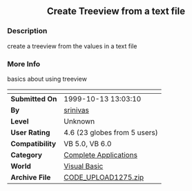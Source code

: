﻿<div align="center">

## Create Treeview from a text file


</div>

### Description

create a treeview from the values in a text file
 
### More Info
 
basics about using treeview


<span>             |<span>
---                |---
**Submitted On**   |1999-10-13 13:03:10
**By**             |[srinivas](https://github.com/Planet-Source-Code/PSCIndex/blob/master/ByAuthor/srinivas.md)
**Level**          |Unknown
**User Rating**    |4.6 (23 globes from 5 users)
**Compatibility**  |VB 5\.0, VB 6\.0
**Category**       |[Complete Applications](https://github.com/Planet-Source-Code/PSCIndex/blob/master/ByCategory/complete-applications__1-27.md)
**World**          |[Visual Basic](https://github.com/Planet-Source-Code/PSCIndex/blob/master/ByWorld/visual-basic.md)
**Archive File**   |[CODE\_UPLOAD1275\.zip](https://github.com/Planet-Source-Code/srinivas-create-treeview-from-a-text-file__1-4015/archive/master.zip)









